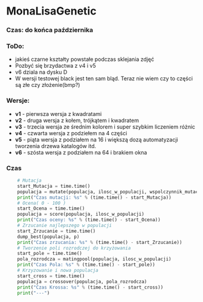 # MonaLisaGenetic

### Czas: do końca października

### ToDo:

 * jakieś czarne kształty powstałe podczas sklejania zdjęć
 * Pozbyć się brzydactwa z v4 i v5
 * v6 dziala na dysku D
 * W wersji testowej black jest ten sam bląd. Teraz nie wiem czy to części są złe czy złożenie(bmp?)


### Wersje:

 * **v1** - pierwsza wersja z kwadratami
 * **v2** - druga wersja z kołem, trójkątem i kwadratem
 * **v3** - trzecia wersja ze średnim kolorem i super szybkim liczeniem różnic
 * **v4** - czwarta wersja z podziełem na 4 części
 * **v5** - piąta wersja z podziałem na 16 i większą dozą automatyzacji tworzenia drzewa katalogów itd.
 * **v6** - szósta wersja z podziałem na 64 i brakiem okna

### Czas

```python
    # Mutacja
    start_Mutacja = time.time()
    populacja = mutate(populacja, ilosc_w_populacji, wspolczynnik_mutacji, tab)
    print("Czas mutacji: %s" % (time.time() - start_Mutacja))
    # Ocena( 0 - 100 )
    start_Ocena = time.time()
    populacja = score(populacja, ilosc_w_populacji)
    print("Czas oceny: %s" % (time.time() - start_Ocena))
    # Zrzucanie najlepszego w populacji
    start_Zrzucanie = time.time()
    dump_best(populacja, p)
    print("Czas zrzucania: %s" % (time.time() - start_Zrzucanie))
    # Tworzenie poli rozrodczej do krzyżowania
    start_pole = time.time()
    pola_rozrodcza = matingpool(populacja, ilosc_w_populacji)
    print("Czas Pola: %s" % (time.time() - start_pole))
    # Krzyzowanie i nowa populacja
    start_cross = time.time()
    populacja = crossover(populacja, pola_rozrodcza)
    print("Czas Krossa: %s" % (time.time() - start_cross))
    print("---")
```